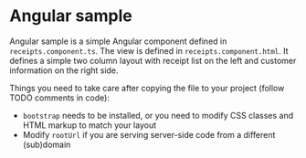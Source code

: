 # Angular sample

Angular sample is a simple Angular component defined in `receipts.component.ts`. The view is defined in `receipts.component.html`. It defines a simple two column layout with receipt list on the left and customer information on the right side.

Things you need to take care after copying the file to your project (follow TODO comments in code):

- `bootstrap` needs to be installed, or you need to modify CSS classes and HTML markup to match your layout
- Modify `rootUrl` if you are serving server-side code from a different (sub)domain
